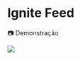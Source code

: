 <h1>Ignite Feed</h1>
<p> 📷 Demonstração</p>

<p> <img src='https://ik.imagekit.io/Ro476mas/Demonstracao_yN-E2t6ys.gif?ik-sdk-version=javascript-1.4.3&updatedAt=1656797512288'></img></p>